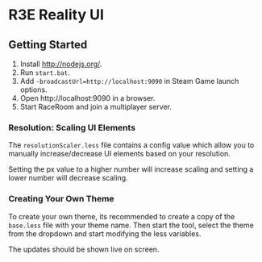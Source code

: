 # R3E Reality UI

## Getting Started
1. Install http://nodejs.org/.
2. Run `start.bat`.
3. Add `-broadcastUrl=http://localhost:9090` in Steam Game launch options.
4. Open http://localhost:9090 in a browser.
5. Start RaceRoom and join a multiplayer server.

### Resolution: Scaling UI Elements
The `resolutionScaler.less` file contains a config value which allow you to manually increase/decrease UI elements based on your resolution.

Setting the px value to a higher number will increase scaling and setting a lower number will decrease scaling.

### Creating Your Own Theme
To create your own theme, its recommended to create a copy of the `base.less` file with your theme name. Then start the tool, select the theme from the dropdown and start modifying the less variables.

The updates should be shown live on screen.
